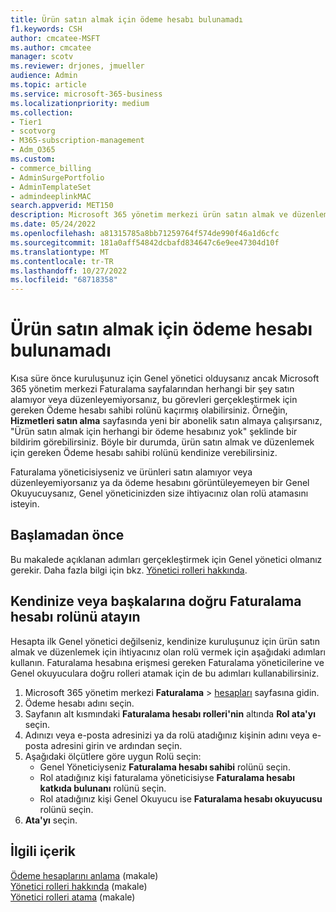 ```yaml
---
title: Ürün satın almak için ödeme hesabı bulunamadı
f1.keywords: CSH
author: cmcatee-MSFT
ms.author: cmcatee
manager: scotv
ms.reviewer: drjones, jmueller
audience: Admin
ms.topic: article
ms.service: microsoft-365-business
ms.localizationpriority: medium
ms.collection:
- Tier1
- scotvorg
- M365-subscription-management
- Adm_O365
ms.custom:
- commerce_billing
- AdminSurgePortfolio
- AdminTemplateSet
- admindeeplinkMAC
search.appverid: MET150
description: Microsoft 365 yönetim merkezi ürün satın almak ve düzenlemek için gereken ödeme hesabı rollerini kendinize veya başkalarına atamayı öğrenin.
ms.date: 05/24/2022
ms.openlocfilehash: a81315785a8bb71259764f574de990f46a1d6cfc
ms.sourcegitcommit: 181a0aff54842dcbafd834647c6e9ee47304d10f
ms.translationtype: MT
ms.contentlocale: tr-TR
ms.lasthandoff: 10/27/2022
ms.locfileid: "68718358"
---
```

# <a name="no-billing-account-found-for-buying-products"></a>Ürün satın almak için ödeme hesabı bulunamadı

Kısa süre önce kuruluşunuz için Genel yönetici olduysanız ancak Microsoft 365 yönetim merkezi Faturalama sayfalarından herhangi bir şey satın alamıyor veya düzenleyemiyorsanız, bu görevleri gerçekleştirmek için gereken Ödeme hesabı sahibi rolünü kaçırmış olabilirsiniz. Örneğin, **Hizmetleri satın alma** sayfasında yeni bir abonelik satın almaya çalışırsanız, "Ürün satın almak için herhangi bir ödeme hesabınız yok" şeklinde bir bildirim görebilirsiniz. Böyle bir durumda, ürün satın almak ve düzenlemek için gereken Ödeme hesabı sahibi rolünü kendinize verebilirsiniz.

Faturalama yöneticisiyseniz ve ürünleri satın alamıyor veya düzenleyemiyorsanız ya da ödeme hesabını görüntüleyemeyen bir Genel Okuyucuysanız, Genel yöneticinizden size ihtiyacınız olan rolü atamasını isteyin.

## <a name="before-you-begin"></a>Başlamadan önce

Bu makalede açıklanan adımları gerçekleştirmek için Genel yönetici olmanız gerekir. Daha fazla bilgi için bkz. [Yönetici rolleri hakkında](../admin/add-users/about-admin-roles.md).

## <a name="assign-the-correct-billing-account-role-to-yourself-or-others"></a>Kendinize veya başkalarına doğru Faturalama hesabı rolünü atayın

Hesapta ilk Genel yönetici değilseniz, kendinize kuruluşunuz için ürün satın almak ve düzenlemek için ihtiyacınız olan rolü vermek için aşağıdaki adımları kullanın. Faturalama hesabına erişmesi gereken Faturalama yöneticilerine ve Genel okuyuculara doğru rolleri atamak için de bu adımları kullanabilirsiniz.

1. Microsoft 365 yönetim merkezi **Faturalama** > <a href="https://go.microsoft.com/fwlink/p/?linkid=2084771" target="_blank">hesapları</a> sayfasına gidin.
2. Ödeme hesabı adını seçin.
3. Sayfanın alt kısmındaki **Faturalama hesabı rolleri'nin** altında **Rol ata'yı** seçin.
4. Adınızı veya e-posta adresinizi ya da rolü atadığınız kişinin adını veya e-posta adresini girin ve ardından seçin.
5. Aşağıdaki ölçütlere göre uygun Rolü seçin:
    - Genel Yöneticiyseniz **Faturalama hesabı sahibi** rolünü seçin.
    - Rol atadığınız kişi faturalama yöneticisiyse **Faturalama hesabı katkıda bulunanı** rolünü seçin.
    - Rol atadığınız kişi Genel Okuyucu ise **Faturalama hesabı okuyucusu** rolünü seçin.
6. **Ata'yı** seçin.

## <a name="related-content"></a>İlgili içerik

[Ödeme hesaplarını anlama](manage-billing-accounts.md) (makale)\
[Yönetici rolleri hakkında](../admin/add-users/about-admin-roles.md) (makale)\
[Yönetici rolleri atama](../admin/add-users/assign-admin-roles.md) (makale) 
